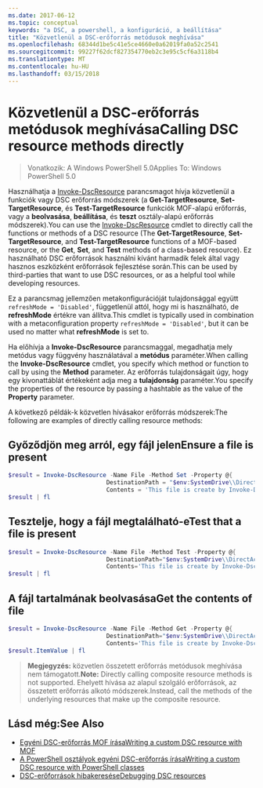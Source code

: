 ```yaml
---
ms.date: 2017-06-12
ms.topic: conceptual
keywords: "a DSC, a powershell, a konfiguráció, a beállítása"
title: "Közvetlenül a DSC-erőforrás metódusok meghívása"
ms.openlocfilehash: 68344d1be5c41e5ce4660e0a62019fa0a52c2541
ms.sourcegitcommit: 99227f62dcf827354770eb2c3e95c5cf6a3118b4
ms.translationtype: MT
ms.contentlocale: hu-HU
ms.lasthandoff: 03/15/2018
---
```

# <a name="calling-dsc-resource-methods-directly"></a><span data-ttu-id="80ee5-103">Közvetlenül a DSC-erőforrás metódusok meghívása</span><span class="sxs-lookup"><span data-stu-id="80ee5-103">Calling DSC resource methods directly</span></span>

><span data-ttu-id="80ee5-104">Vonatkozik: A Windows PowerShell 5.0</span><span class="sxs-lookup"><span data-stu-id="80ee5-104">Applies To: Windows PowerShell 5.0</span></span>

<span data-ttu-id="80ee5-105">Használhatja a [Invoke-DscResource](https://technet.microsoft.com/library/mt517869.aspx) parancsmagot hívja közvetlenül a funkciók vagy DSC erőforrás módszerek (a **Get-TargetResource**, **Set-TargetResource**, és  **Test-TargetResource** funkciók MOF-alapú erőforrás, vagy a **beolvasása**, **beállítása**, és **teszt** osztály-alapú erőforrás módszerek).</span><span class="sxs-lookup"><span data-stu-id="80ee5-105">You can use the [Invoke-DscResource](https://technet.microsoft.com/library/mt517869.aspx) cmdlet to directly call the functions or methods of a DSC resource (The **Get-TargetResource**, **Set-TargetResource**, and **Test-TargetResource** functions of a MOF-based resource, or the **Get**, **Set**, and **Test** methods of a class-based resource).</span></span> <span data-ttu-id="80ee5-106">Ez használható DSC erőforrások használni kívánt harmadik felek által vagy hasznos eszközként erőforrások fejlesztése során.</span><span class="sxs-lookup"><span data-stu-id="80ee5-106">This can be used by third-parties that want to use DSC resources, or as a helpful tool while developing resources.</span></span> 

<span data-ttu-id="80ee5-107">Ez a parancsmag jellemzően metakonfigurációját tulajdonsággal együtt `refreshMode = 'Disabled'`, függetlenül attól, hogy mi is használható, de **refreshMode** értékre van állítva.</span><span class="sxs-lookup"><span data-stu-id="80ee5-107">This cmdlet is typically used in combination with a metaconfiguration property `refreshMode = 'Disabled'`, but it can be used no matter what **refreshMode** is set to.</span></span>

<span data-ttu-id="80ee5-108">Ha előhívja a **Invoke-DscResource** parancsmaggal, megadhatja mely metódus vagy függvény használatával a **metódus** paraméter.</span><span class="sxs-lookup"><span data-stu-id="80ee5-108">When calling the **Invoke-DscResource** cmdlet, you specify which method or function to call by using the **Method** parameter.</span></span> <span data-ttu-id="80ee5-109">Az erőforrás tulajdonságait úgy, hogy egy kivonattáblát értékeként adja meg a **tulajdonság** paraméter.</span><span class="sxs-lookup"><span data-stu-id="80ee5-109">You specify the properties of the resource by passing a hashtable as the value of the **Property** parameter.</span></span>

<span data-ttu-id="80ee5-110">A következő példák-k közvetlen hívásakor erőforrás módszerek:</span><span class="sxs-lookup"><span data-stu-id="80ee5-110">The following are examples of directly calling resource methods:</span></span>

## <a name="ensure-a-file-is-present"></a><span data-ttu-id="80ee5-111">Győződjön meg arról, egy fájl jelen</span><span class="sxs-lookup"><span data-stu-id="80ee5-111">Ensure a file is present</span></span>

```powershell
$result = Invoke-DscResource -Name File -Method Set -Property @{
                            DestinationPath = "$env:SystemDrive\\DirectAccess.txt";
                            Contents = 'This file is create by Invoke-DscResource'} -Verbose
$result | fl
```

## <a name="test-that-a-file-is-present"></a><span data-ttu-id="80ee5-112">Tesztelje, hogy a fájl megtalálható-e</span><span class="sxs-lookup"><span data-stu-id="80ee5-112">Test that a file is present</span></span>

```powershell
$result = Invoke-DscResource -Name File -Method Test -Property @{
                            DestinationPath="$env:SystemDrive\\DirectAccess.txt";
                            Contents='This file is create by Invoke-DscResource'} -Verbose
$result | fl
```

## <a name="get-the-contents-of-file"></a><span data-ttu-id="80ee5-113">A fájl tartalmának beolvasása</span><span class="sxs-lookup"><span data-stu-id="80ee5-113">Get the contents of file</span></span>

```powershell
$result = Invoke-DscResource -Name File -Method Get -Property @{
                            DestinationPath="$env:SystemDrive\\DirectAccess.txt";
                            Contents='This file is create by Invoke-DscResource'} -Verbose
$result.ItemValue | fl
```

><span data-ttu-id="80ee5-114">**Megjegyzés:** közvetlen összetett erőforrás metódusok meghívása nem támogatott.</span><span class="sxs-lookup"><span data-stu-id="80ee5-114">**Note:** Directly calling composite resource methods is not supported.</span></span> <span data-ttu-id="80ee5-115">Ehelyett hívása az alapul szolgáló erőforrások, az összetett erőforrás alkotó módszerek.</span><span class="sxs-lookup"><span data-stu-id="80ee5-115">Instead, call the methods of the underlying resources that make up the composite resource.</span></span>

## <a name="see-also"></a><span data-ttu-id="80ee5-116">Lásd még:</span><span class="sxs-lookup"><span data-stu-id="80ee5-116">See Also</span></span>
- [<span data-ttu-id="80ee5-117">Egyéni DSC-erőforrás MOF írása</span><span class="sxs-lookup"><span data-stu-id="80ee5-117">Writing a custom DSC resource with MOF</span></span>](authoringResourceMOF.md) 
- [<span data-ttu-id="80ee5-118">A PowerShell osztályok egyéni DSC-erőforrás írása</span><span class="sxs-lookup"><span data-stu-id="80ee5-118">Writing a custom DSC resource with PowerShell classes</span></span>](authoringResourceClass.md)
- [<span data-ttu-id="80ee5-119"> DSC-erőforrások hibakeresése</span><span class="sxs-lookup"><span data-stu-id="80ee5-119">Debugging DSC resources</span></span>](debugResource.md)

